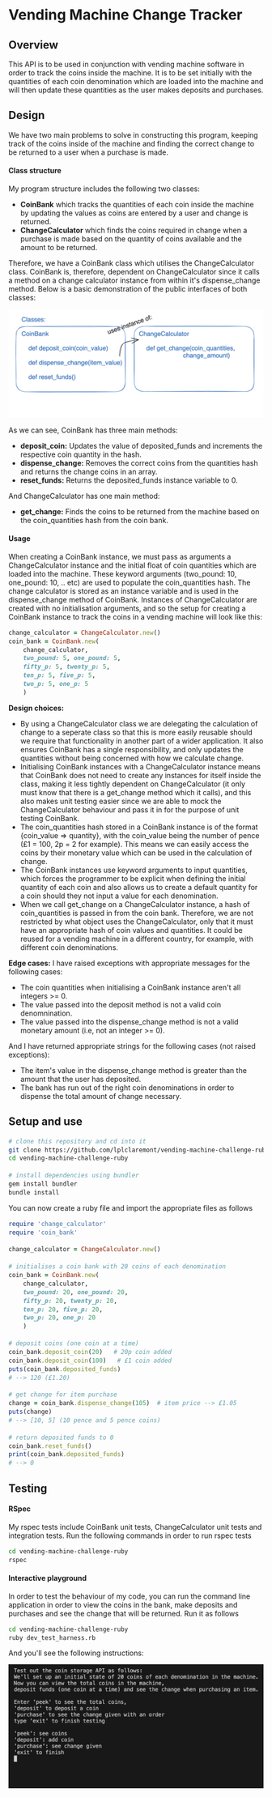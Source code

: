 # Vending Machine Change Tracker

## Overview
This API is to be used in conjunction with vending machine software in order to track the coins inside the machine. It is to be set initially with the quantities of each coin denomination which are loaded into the machine and will then update these quantities as the user makes deposits and purchases.

## Design
We have two main problems to solve in constructing this program, keeping track of the coins inside of the machine and finding the correct change to be returned to a user when a purchase is made.

#### Class structure
My program structure includes the following two classes:
 - **CoinBank** which tracks the quantities of each coin inside the machine by updating the values as coins are entered by a user and change is returned.
 - **ChangeCalculator** which finds the coins required in change when a purchase is made based on the quantity of coins available and the amount to be returned.

Therefore, we have a CoinBank class which utilises the ChangeCalculator class. CoinBank is, therefore, dependent on ChangeCalculator since it calls a method on a change calculator instance from within it's dispense_change method. Below is a basic demonstration of the public interfaces of both classes:

![Screenshot of initial class interface design](./images/class-interfaces.png)

As we can see, CoinBank has three main methods:
- **deposit_coin:** Updates the value of deposited_funds and increments the respective coin quantity in the hash.
- **dispense_change:** Removes the correct coins from the quantities hash and returns the change coins in an array.
- **reset_funds:** Returns the deposited_funds instance variable to 0.

And ChangeCalculator has one main method:
- **get_change:** Finds the coins to be returned from the machine based on the coin_quantities hash from the coin bank.

#### Usage
When creating a CoinBank instance, we must pass as arguments a ChangeCalculator instance and the initial float of coin quantities which are loaded into the machine. These keyword arguments (two_pound: 10, one_pound: 10, .. etc) are used to populate the coin_quantities hash. The change calculator is stored as an instance variable and is used in the dispense_change method of CoinBank.
Instances of ChangeCalculator are created with no initialisation arguments, and so the setup for creating a CoinBank instance to track the coins in a vending machine will look like this:
```ruby
change_calculator = ChangeCalculator.new()
coin_bank = CoinBank.new(
    change_calculator,
    two_pound: 5, one_pound: 5,
    fifty_p: 5, twenty_p: 5,
    ten_p: 5, five_p: 5,
    two_p: 5, one_p: 5
    )
```

**Design choices:**
- By using a ChangeCalculator class we are delegating the calculation of change to a seperate class so that this is more easily reusable should we require that functionality in another part of a wider application. It also ensures CoinBank has a single responsibility, and only updates the quantities without being concerned with how we calculate change.
- Initialising CoinBank instances with a ChangeCalculator instance means that CoinBank does not need to create any instances for itself inside the class, making it less tightly dependent on ChangeCalculator (it only must know that there is a get_change method which it calls), and this also makes unit testing easier since we are able to mock the ChangeCalculator behaviour and pass it in for the purpose of unit testing CoinBank.
- The coin_quantities hash stored in a CoinBank instance is of the format {coin_value => quantity}, with the coin_value being the number of pence (£1 = 100, 2p = 2 for example). This means we can easily access the coins by their monetary value which can be used in the calculation of change.
- The CoinBank instances use keyword arguments to input quantities, which forces the programmer to be explicit when defining the initial quantity of each coin and also allows us to create a default quantity for a coin should they not input a value for each denomination.
- When we call get_change on a ChangeCalculator instance, a hash of coin_quantities is passed in from the coin bank. Therefore, we are not restricted by what object uses the ChangeCalculator, only that it must have an appropriate hash of coin values and quantities. It could be reused for a vending machine in a different country, for example, with different coin denominations.


**Edge cases:**
I have raised exceptions with appropriate messages for the following cases:

- The coin quantities when initialising a CoinBank instance aren't all integers >= 0.
- The value passed into the deposit method is not a valid coin denomnination.
- The value passed into the dispense_change method is not a valid monetary amount (i.e, not an integer >= 0).

And I have returned appropriate strings for the following cases (not raised exceptions):
- The item's value in the dispense_change method is greater than the amount that the user has deposited.
- The bank has run out of the right coin denominations in order to dispense the total amount of change necessary.

## Setup and use
```bash
# clone this repository and cd into it
git clone https://github.com/lplclaremont/vending-machine-challenge-ruby
cd vending-machine-challenge-ruby

# install dependencies using bundler
gem install bundler
bundle install
```

You can now create a ruby file and import the appropriate files as follows
```ruby
require 'change_calculator'
require 'coin_bank'

change_calculator = ChangeCalculator.new()

# initialises a coin bank with 20 coins of each denomination
coin_bank = CoinBank.new(
    change_calculator,
    two_pound: 20, one_pound: 20,
    fifty_p: 20, twenty_p: 20,
    ten_p: 20, five_p: 20,
    two_p: 20, one_p: 20
    )

# deposit coins (one coin at a time)
coin_bank.deposit_coin(20)   # 20p coin added
coin_bank.deposit_coin(100)   # £1 coin added
puts(coin_bank.deposited_funds)
# --> 120 (£1.20)

# get change for item purchase
change = coin_bank.dispense_change(105)  # item price --> £1.05
puts(change)
# --> [10, 5] (10 pence and 5 pence coins)

# return deposited funds to 0
coin_bank.reset_funds()
print(coin_bank.deposited_funds)
# --> 0
```

## Testing
#### RSpec
My rspec tests include CoinBank unit tests, ChangeCalculator unit tests and integration tests.
Run the following commands in order to run rspec tests
```bash
cd vending-machine-challenge-ruby
rspec
```

#### Interactive playground
In order to test the behaviour of my code, you can run the command line application in order to view the coins in the bank, make deposits and purchases and see the change that will be returned. Run it as follows
```bash
cd vending-machine-challenge-ruby
ruby dev_test_harness.rb
```
And you'll see the following instructions:

![Screenshot of developer test harness](./images/test-harness-screenshot.png)